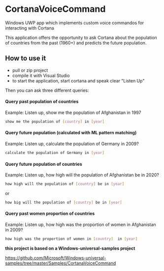 # CortanaVoiceCommand
Windows UWP app which implements custom voice commandos for interacting with Cortana

This application offers the opportunity to ask Cortana about the population of countries from the past (1960+) and predicts
the future population.

## How to use it

* pull or zip project
* compile it with Visual Studio 
* to start the application, start cortana and speak clear "Listen Up"

Then you can ask three different queries:

#### Query past population of countries
Example: Listen up, show me the population of Afghanistan in 1997
```sh
show me the population of [country] in [year]
```
#### Query future population (calculated with ML pattern matching)
Example: Listen up, calculate the population of Germany in 2009?
```sh
calculate the population of Germany in [year]
```
#### Query future population of countries
Example: Listen up, how high will the population of Afghanistan be in 2020?
```sh
how high will the population of [country] be in [year]
```

or
```sh
how big will the population of [country] be in [year]
```
#### Query past women proportion of countries
Example: Listen up, how high was the proportion of women in Afghanistan in 2009?
```sh
how high was the proportion of women in [country]  in [year]
```


<b>this project is based on a Windows-universal-samples project</b>

https://github.com/Microsoft/Windows-universal-samples/tree/master/Samples/CortanaVoiceCommand

